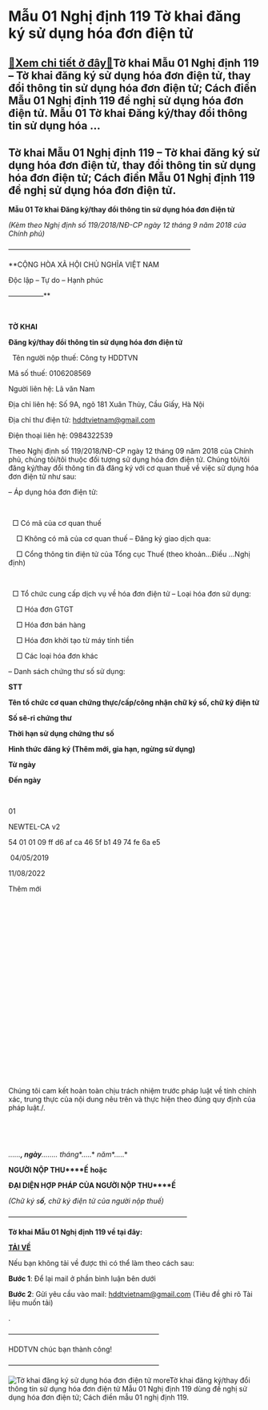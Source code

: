 Mẫu 01 Nghị định 119 Tờ khai đăng ký sử dụng hóa đơn điện tử
============================================================

[:gift:Xem chi tiết ở đây:gift:](https://hddtvn.com/mau-01-nghi-dinh-119-to-khai-dang-ky-su-dung-hoa-don-dien-tu/)Tờ khai Mẫu 01 Nghị định 119 – Tờ khai đăng ký sử dụng hóa đơn điện tử, thay đổi thông tin sử dụng hóa đơn điện tử; Cách điền Mẫu 01 Nghị định 119 đề nghị sử dụng hóa đơn điện tử. Mẫu 01 Tờ khai Đăng ký/thay đổi thông tin sử dụng hóa …
-------------------------------------------------------------------------------------------------------------------------------------------------------------------------------------------------------------------------------------------



Tờ khai Mẫu 01 Nghị định 119 – Tờ khai đăng ký sử dụng hóa đơn điện tử, thay đổi thông tin sử dụng hóa đơn điện tử; Cách điền Mẫu 01 Nghị định 119 đề nghị sử dụng hóa đơn điện tử.
-------------------------------------------------------------------------------------------------------------------------------------------------------------------------------------


**Mẫu 01 Tờ khai Đăng ký/thay đổi thông tin sử dụng hóa đơn điện tử**  

*(Kèm theo Nghị định số 119/2018/NĐ-CP ngày 12 tháng 9 năm 2018 của Chính phủ)*



——————————————————————————

**CỘNG HÒA XÃ HỘI CHỦ NGHĨA VIỆT NAM  

 Độc lập – Tự do – Hạnh phúc  

 —————**  

    

**TỜ KHAI**  

**Đăng ký/thay đổi thông tin sử dụng hóa đơn điện tử**  

  
Tên người nộp thuế: Công ty HDDTVN  

Mã số thuế: 0106208569  

Người liên hệ: Lã văn Nam  

Địa chỉ liên hệ: Số 9A, ngõ 181 Xuân Thủy, Cầu Giấy, Hà Nội  

Địa chỉ thư điện tử: hddtvietnam@gmail.com  

Điện thoại liên hệ: 0984322539


Theo Nghị định số 119/2018/NĐ-CP ngày 12 tháng 09 năm 2018 của Chính phủ, chúng tôi/tôi thuộc đối tượng sử dụng hóa đơn điện tử. Chúng tôi/tôi đăng ký/thay đổi thông tin đã đăng ký với cơ quan thuế về việc sử dụng hóa đơn điện tử như sau:


– Áp dụng hóa đơn điện tử:  

  

  □ Có mã của cơ quan thuế  

    □ Không có mã của cơ quan thuế
– Đăng ký giao dịch qua:  

    □ Cổng thông tin điện tử của Tổng cục Thuế (theo khoản…Điều …Nghị định)  

  

  □ Tổ chức cung cấp dịch vụ về hóa đơn điện tử
– Loại hóa đơn sử dụng:  

    □ Hóa đơn GTGT  

    □ Hóa đơn bán hàng  

    □ Hóa đơn khởi tạo từ máy tính tiền  

    □ Các loại hóa đơn khác


– Danh sách chứng thư số sử dụng:






**STT**

**Tên tổ chức cơ quan chứng thực/cấp/công nhận chữ ký số, chữ ký điện tử**

**Số sê-ri chứng thư**

**Thời hạn sử dụng chứng thư số**

**Hình thức đăng ký (Thêm mới, gia hạn, ngừng sử dụng)**



**Từ ngày**

**Đến ngày**

 



01 

NEWTEL-CA v2

54 01 01 09 ff d6 af ca 46 5f b1 49 74 fe 6a e5

 04/05/2019

11/08/2022 

Thêm mới 



 

 

 

 

 

 



 

 

 

 

 

 




Chúng tôi cam kết hoàn toàn chịu trách nhiệm trước pháp luật về tính chính xác, trung thực của nội dung nêu trên và thực hiện theo đúng quy định của pháp luật./.  

 






 

*……**, ngày**……..* *tháng**…..* *năm**…..*  

**NGƯỜI NỘP THU****Ế** **hoặc**   

**ĐẠI DIỆN HỢP PHÁP CỦA NGƯỜI NỘP THU****Ế**  

*(Chữ ký s**ố**, chữ ký điện tử của người nộp thuế)*




  

—————————————————————————–
   

**Tờ khai Mẫu 01 Nghị định 119 về tại đây:**



**[TẢI VỀ](https://drive.google.com/uc?authuser=4&id=1fZM7Yr0aC89aIInidWEc-t9XkBG23_Nc&export=download "tải mẫu 01 nghị định 119")**
   

Nếu bạn không tải về được thì có thể làm theo cách sau:  

**Bước 1**: Để lại mail ở phần bình luận bên dưới  

**Bước 2**: Gửi yêu cầu vào mail: hddtvietnam@gmail.com (Tiêu đề ghi rõ Tài liệu muốn tải)




.


—————————————————————–  

 HDDTVN chúc bạn thành công!

—————————————————————–  

![Tờ khai đăng ký sử dụng hóa đơn điện tử](https://hddtvn.com/wp-content/uploads/2021/01/to-khai-dang-ky-su-dung-hoa-don-dien-tu.png "Tờ khai đăng ký sử dụng hóa đơn điện tử")
moreTờ khai đăng ký/thay đổi thông tin sử dụng hóa đơn điện tử Mẫu 01 Nghị định 119 dùng đề nghị sử dụng hóa đơn điện tử; Cách điền mẫu 01 nghị định 119.


